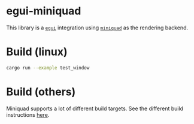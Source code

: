 # egui-miniquad

This library is a [`egui`](https://github.com/emilk/egui) integration using [`miniquad`](https://github.com/not-fl3/miniquad) as the rendering backend.

# Build (linux)

```sh
cargo run --example test_window
```

# Build (others)

Miniquad supports a lot of different build targets. See the different build instructions [here](https://github.com/not-fl3/miniquad#building-examples).
